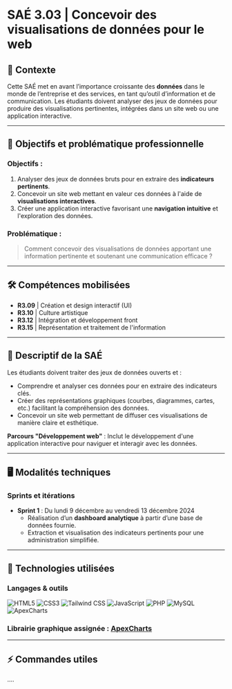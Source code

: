 # SAÉ 3.03 | Concevoir des visualisations de données pour le web

## 📌 **Contexte**

Cette SAÉ met en avant l’importance croissante des **données** dans le monde de l’entreprise et des services, en tant qu’outil d’information et de communication. Les étudiants doivent analyser des jeux de données pour produire des visualisations pertinentes, intégrées dans un site web ou une application interactive.

---

## 🎯 **Objectifs et problématique professionnelle**

### **Objectifs :**

1. Analyser des jeux de données bruts pour en extraire des **indicateurs pertinents**.
2. Concevoir un site web mettant en valeur ces données à l'aide de **visualisations interactives**.
3. Créer une application interactive favorisant une **navigation intuitive** et l'exploration des données.

### **Problématique :**

> Comment concevoir des visualisations de données apportant une information pertinente et soutenant une communication efficace ?

---

## 🛠️ **Compétences mobilisées**

- **R3.09** | Création et design interactif (UI)
- **R3.10** | Culture artistique
- **R3.12** | Intégration et développement front
- **R3.15** | Représentation et traitement de l'information

---

## 🚀 **Descriptif de la SAÉ**

Les étudiants doivent traiter des jeux de données ouverts et :

- Comprendre et analyser ces données pour en extraire des indicateurs clés.
- Créer des représentations graphiques (courbes, diagrammes, cartes, etc.) facilitant la compréhension des données.
- Concevoir un site web permettant de diffuser ces visualisations de manière claire et esthétique.

**Parcours "Développement web"** : Inclut le développement d'une application interactive pour naviguer et interagir avec les données.

---

## 🖥️ **Modalités techniques**

### **Sprints et itérations**

- **Sprint 1** : Du lundi 9 décembre au vendredi 13 décembre 2024
  - Réalisation d’un **dashboard analytique** à partir d’une base de données fournie.
  - Extraction et visualisation des indicateurs pertinents pour une administration simplifiée.

---

## 🔧 **Technologies utilisées**

### **Langages & outils**

![HTML5](https://img.shields.io/badge/HTML5-E34F26?style=for-the-badge&logo=html5&logoColor=white)
![CSS3](https://img.shields.io/badge/CSS3-1572B6?style=for-the-badge&logo=css3&logoColor=white)
![Tailwind CSS](https://img.shields.io/badge/Tailwind%20CSS-06B6D4?style=for-the-badge&logo=tailwindcss&logoColor=white)
![JavaScript](https://img.shields.io/badge/JavaScript-F7DF1E?style=for-the-badge&logo=javascript&logoColor=black)
![PHP](https://img.shields.io/badge/PHP-777BB4?style=for-the-badge&logo=php&logoColor=white)
![MySQL](https://img.shields.io/badge/MySQL-4479A1?style=for-the-badge&logo=mysql&logoColor=white)
![ApexCharts](https://img.shields.io/badge/ApexCharts-FF4560?style=for-the-badge&logo=apexcharts&logoColor=white)

### **Librairie graphique assignée** : [ApexCharts](https://apexcharts.com/)

---

## ⚡ **Commandes utiles**

....
